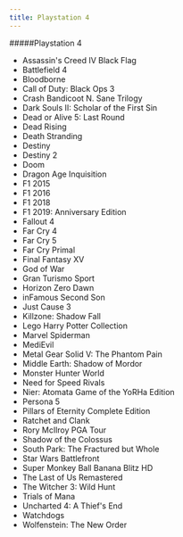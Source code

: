 ```yaml
---
title: Playstation 4
---
```


#####Playstation 4

- Assassin's Creed IV Black Flag
- Battlefield 4
- Bloodborne
- Call of Duty: Black Ops 3
- Crash Bandicoot N. Sane Trilogy
- Dark Souls II: Scholar of the First Sin
- Dead or Alive 5: Last Round
- Dead Rising
- Death Stranding
- Destiny
- Destiny 2
- Doom
- Dragon Age Inquisition
- F1 2015
- F1 2016
- F1 2018
- F1 2019: Anniversary Edition
- Fallout 4
- Far Cry 4
- Far Cry 5
- Far Cry Primal
- Final Fantasy XV
- God of War
- Gran Turismo Sport
- Horizon Zero Dawn
- inFamous Second Son
- Just Cause 3
- Killzone: Shadow Fall
- Lego Harry Potter Collection
- Marvel Spiderman
- MediEvil
- Metal Gear Solid V: The Phantom Pain
- Middle Earth: Shadow of Mordor
- Monster Hunter World
- Need for Speed Rivals
- Nier: Atomata Game of the YoRHa Edition
- Persona 5
- Pillars of Eternity Complete Edition
- Ratchet and Clank
- Rory McIlroy PGA Tour
- Shadow of the Colossus
- South Park: The Fractured but Whole
- Star Wars Battlefront
- Super Monkey Ball Banana Blitz HD
- The Last of Us Remastered
- The Witcher 3: Wild Hunt
- Trials of Mana
- Uncharted 4: A Thief's End
- Watchdogs
- Wolfenstein: The New Order

